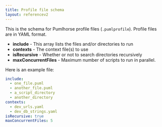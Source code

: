 ```yaml
---
title: Profile file schema
layout: referencev2
---
```


This is the schema for Pumlhorse profile files (`.pumlprofile`). Profile files are in YAML format.

* **include** - This array lists the files and/or directories to run
* **contexts** - The context file(s) to use
* **isRecursive** - Whether or not to search directories recursively
* **maxConcurrentFiles** - Maximum number of scripts to run in parallel.

Here is an example file:

```yaml
include:
  - one_file.puml
  - another_file.puml
  - a_script_directory
  - another_directory
contexts:
  - dev_urls.yaml
  - dev_db_strings.yaml
isRecursive: true
maxConcurrentFiles: 5
```

